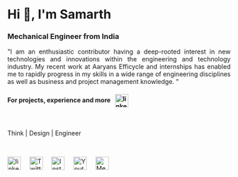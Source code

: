 <h1 align="left">Hi 👋, I'm Samarth</h1>
<h3 align="left">Mechanical Engineer from India </h3>
<p align="justify">
"I am an enthusiastic contributor having a deep-rooted interest in new technologies and innovations within the engineering and technology industry. My recent work at Aaryans Efficycle and internships has enabled me to rapidly progress in my skills in a wide range of engineering disciplines as well as business and project management knowledge.
"

<h4 align="left"> For projects, experience and more &nbsp; <a href="https://sites.google.com/view/samarthpatil" target="blank"><img align="center" src="https://cdn-icons-png.flaticon.com/512/2901/2901214.png" alt="linkedin" height="30" width="30" /></a></h4>

<p>&nbsp;</p>


Think | Design | Engineer
<p>&nbsp;</p>
<p align="left">
<a href="https://www.linkedin.com/in/samarthcreate/" target="blank"><img align="center" src="https://cdn-icons-png.flaticon.com/512/2111/2111532.png" alt="linkedin" height="30" width="30" /></a> &nbsp; &nbsp;
<a href="https://twitter.com/mesamarthpatil" target="blank"><img align="center" src="https://cdn-icons-png.flaticon.com/512/2111/2111738.png" alt="Twitter" height="30" width="30" /></a> &nbsp; &nbsp;
<a href="https://instagram.com/samarth.create" target="blank"><img align="center" src="https://cdn-icons-png.flaticon.com/512/2111/2111491.png" alt="Instagram" height="30" width="30" /></a> &nbsp; &nbsp;
<a href="https://www.youtube.com/@samarth.create" target="blank"><img align="center" src="https://cdn-icons-png.flaticon.com/512/2111/2111795.png" alt="Youtube" height="30" width="30" /></a> &nbsp; &nbsp;
<a href="https://medium.com/@samarthink" target="blank"><img align="center" src="https://cdn-icons-png.flaticon.com/512/5968/5968885.png" alt="Medium" height="30" width="30" /></a>
</p>

